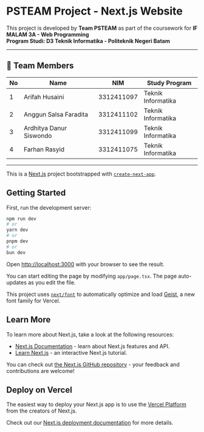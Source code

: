 # PSTEAM Project - Next.js Website

This project is developed by **Team PSTEAM** as part of the coursework for **IF MALAM 3A - Web Programming**  
**Program Studi: D3 Teknik Informatika - Politeknik Negeri Batam**

---

## 👥 Team Members

| No | Name                     | NIM         | Study Program         |
|----|--------------------------|--------------|------------------------|
| 1  | Arifah Husaini           | 3312411097  | Teknik Informatika     |
| 2  | Anggun Salsa Faradita    | 3312411102  | Teknik Informatika     |
| 3  | Ardhitya Danur Siswondo  | 3312411099  | Teknik Informatika     |
| 4  | Farhan Rasyid            | 3312411075  | Teknik Informatika     |

---

This is a [Next.js](https://nextjs.org) project bootstrapped with [`create-next-app`](https://nextjs.org/docs/app/api-reference/cli/create-next-app).

## Getting Started

First, run the development server:

```bash
npm run dev
# or
yarn dev
# or
pnpm dev
# or
bun dev
```

Open [http://localhost:3000](http://localhost:3000) with your browser to see the result.

You can start editing the page by modifying `app/page.tsx`. The page auto-updates as you edit the file.

This project uses [`next/font`](https://nextjs.org/docs/app/building-your-application/optimizing/fonts) to automatically optimize and load [Geist](https://vercel.com/font), a new font family for Vercel.

## Learn More

To learn more about Next.js, take a look at the following resources:

- [Next.js Documentation](https://nextjs.org/docs) - learn about Next.js features and API.
- [Learn Next.js](https://nextjs.org/learn) - an interactive Next.js tutorial.

You can check out [the Next.js GitHub repository](https://github.com/vercel/next.js) - your feedback and contributions are welcome!

## Deploy on Vercel

The easiest way to deploy your Next.js app is to use the [Vercel Platform](https://vercel.com/new?utm_medium=default-template&filter=next.js&utm_source=create-next-app&utm_campaign=create-next-app-readme) from the creators of Next.js.

Check out our [Next.js deployment documentation](https://nextjs.org/docs/app/building-your-application/deploying) for more details.
